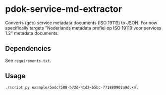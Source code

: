 # pdok-service-md-extractor

Converts (geo) service metadata documents (ISO 19119) to JSON. For now specifically targets "Nederlands metadata profiel op ISO 19119 voor services 1.2" metadata documents. 

## Dependencies

See `requirements.txt`. 

## Usage

```
./script.py example/5adc7588-b72d-41d2-b5bc-771880902a9d.xml 
```

